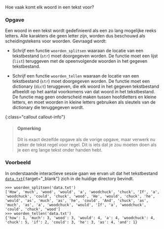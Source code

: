 Hoe vaak komt elk woord in een tekst voor?

### Opgave

Een woord in een tekst wordt gedefinieerd als een zo lang mogelijke reeks letters. Alle karakters die geen letter zijn, worden dus beschouwd als scheidingstekens voor woorden. Gevraagd wordt:

- Schrijf een functie `woorden_splitsen` waaraan de locatie van een tekstbestand (`str`) moet doorgegeven worden. De functie moet een lijst (`list`) teruggeven met de opeenvolgende woorden in het gegeven tekstbestand.

- Schrijf een functie `woorden_tellen` waaraan de locatie van een tekstbestand (`str`) moet doorgegeven worden. De functie moet een dictionary (`dict`) teruggeven, die elk woord in het gegeven tekstbestand afbeeldt op het aantal voorkomens van dat woord in het tekstbestand. De functie mag geen onderscheid maken tussen hoofdletters en kleine letters, en moet woorden in kleine letters gebruiken als sleutels van de dictionary die teruggegeven wordt.

{:class="callout callout-info"}
> #### Opmerking
> Dit is exact dezelfde opgave als de vorige opgave, maar
> verwerk nu zeker de tekst regel voor regel. Dit is iets dat je zou moeten doen
als je een erg lange tekst onder handen hebt.

### Voorbeeld

In onderstaande interactieve sessie gaan we ervan uit dat het tekstbestand [`data.txt`](media/data/data.txt){:target="_blank"} zich in de huidige directory bevindt.

```console?lang=python&prompt=>>>
>>> woorden_splitsen('data.txt')
['How', 'much', 'wood', 'would', 'a', 'woodchuck', 'chuck', 'If', 'a', 'woodchuck', 'could', 'chuck', 'wood', 'He', 'would', 'chuck', 'he', 'would', 'as', 'much', 'as', 'he', 'could', 'And', 'chuck', 'as', 'much', 'as', 'a', 'woodchuck', 'would', 'If', 'a', 'woodchuck', 'could', 'chuck', 'wood']
>>> woorden_tellen('data.txt')
{'how': 1, 'much': 3, 'wood': 3, 'would': 4, 'a': 4, 'woodchuck': 4, 'chuck': 5, 'if': 2, 'could': 3, 'he': 3, 'as': 4, 'and': 1}
```
